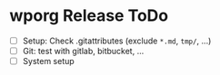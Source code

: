 wporg Release ToDo
==================
 - [ ] Setup: Check .gitattributes (exclude `*.md`, `tmp/`, ...)
 - [ ] Git: test with gitlab, bitbucket, ...
 - [ ] System setup
